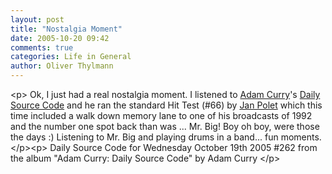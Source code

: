 ```yaml
---
layout: post
title: "Nostalgia Moment"
date: 2005-10-20 09:42
comments: true
categories: Life in General
author: Oliver Thylmann
---
```



&lt;p&gt;
Ok, I just had a real nostalgia moment. I listened to [Adam Curry](http://www.curry.com/)'s [Daily Source Code](http://www.dailysourcecode.com/) and he ran the standard Hit Test (#66) by [Jan Polet](http://www.janpolet.com/) which this time included a walk down memory lane to one of his broadcasts of 1992 and the number one spot back than was ... Mr. Big! Boy oh boy, were those the days :) Listening to Mr. Big and playing drums in a band... fun moments.
&lt;/p&gt;&lt;p&gt;
Daily Source Code for Wednesday October 19th 2005 #262 from the album &quot;Adam Curry: Daily Source Code&quot; by Adam Curry
&lt;/p&gt;


